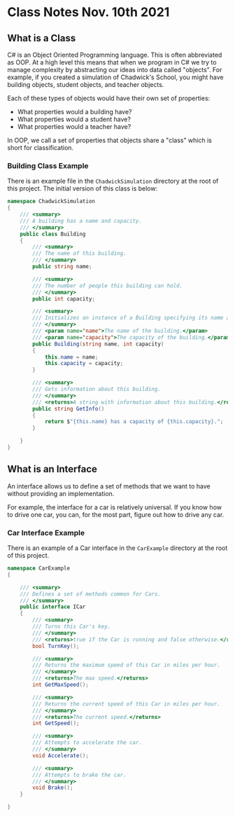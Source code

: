 # Class Notes Nov. 10th 2021

## What is a Class

C# is an Object Oriented Programming language. This is often abbreviated as OOP.
At a high level this means that when we program in C# we try to manage
complexity by abstracting our ideas into data called "objects". For example, if
you created a simulation of Chadwick's School, you might have building objects,
student objects, and teacher objects.

Each of these types of objects would have their own set of properties:

* What properties would a building have?
* What properties would a student have?
* What properties would a teacher have?

In OOP, we call a set of properties that objects share a "class" which is short
for classification.

### Building Class Example

There is an example file in the `ChadwickSimulation` directory at the root of
this project. The initial version of this class is below:

```csharp
namespace ChadwickSimulation
{
    /// <summary>
    /// A building has a name and capacity.
    /// </summary>
    public class Building
    {
        /// <summary>
        /// The name of this building.
        /// </summary>
        public string name;

        /// <summary>
        /// The number of people this building can hold. 
        /// </summary>
        public int capacity;

        /// <summary>
        /// Initializes an instance of a Building specifying its name and capacity.
        /// </summary>
        /// <param name="name">The name of the building.</param>
        /// <param name="capacity">The capacity of the building.</param>
        public Building(string name, int capacity)
        {
            this.name = name;
            this.capacity = capacity;
        }

        /// <summary>
        /// Gets information about this building.
        /// </summary>
        /// <returns>A string with information about this building.</returns>
        public string GetInfo()
        {
            return $"{this.name} has a capacity of {this.capacity}.";
        }

    }
}
```

## What is an Interface

An interface allows us to define a set of methods that we want to have without providing
an implementation.

For example, the interface for a car is relatively universal. If you know how to drive
one car, you can, for the most part, figure out how to drive any car.

### Car Interface Example

There is an example of a Car interface in the `CarExample` directory at the root of this project.

```csharp
namespace CarExample
{

    /// <summary>
    /// Defines a set of methods common for Cars.
    /// </summary>
    public interface ICar
    {
        /// <summary>
        /// Turns this Car's key.
        /// </summary>
        /// <returns>true if the Car is running and false otherwise.</returns>
        bool TurnKey();

        /// <summary>
        /// Returns the maximum speed of this Car in miles per hour.
        /// </summary>
        /// <returns>The max speed.</returns>
        int GetMaxSpeed();

        /// <summary>
        /// Returns the current speed of this Car in miles per hour.
        /// </summary>
        /// <returns>The current speed.</returns>
        int GetSpeed();

        /// <summary>
        /// Attempts to accelerate the car.
        /// </summary>
        void Accelerate();

        /// <summary>
        /// Attempts to brake the car.
        /// </summary>
        void Brake();
    }

}
```